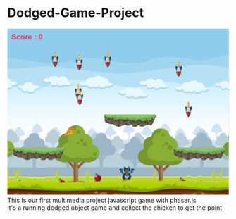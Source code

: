 # Dodged-Game-Project
<a href=""><img src="img/photogame.PNG" width="1000px"></a><br>
This is our first multimedia project javascript game with phaser.js <br>
it's a running dodged object game and collect the chicken to get the point
